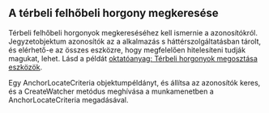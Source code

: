 ## <a name="locating-a-cloud-spatial-anchor"></a>A térbeli felhőbeli horgony megkeresése

Térbeli felhőbeli horgonyok megkereséséhez kell ismernie a azonosítókról. Jegyzetobjektum azonosítók az a alkalmazás s háttérszolgáltatásban tárolt, és elérhető-e az összes eszközre, hogy megfelelően hitelesíteni tudják magukat, lehet. Lásd a példát [oktatóanyag: Térbeli horgonyok megosztása eszközök](/azure/spatial-anchors/tutorials/tutorial-share-anchors-across-devices/).

Egy AnchorLocateCriteria objektumpéldányt, és állítsa az azonosítók keres, és a CreateWatcher metódus meghívása a munkamenetben a AnchorLocateCriteria megadásával.
